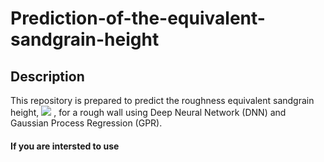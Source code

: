 # Prediction-of-the-equivalent-sandgrain-height

## Description
This repository is prepared to predict the roughness equivalent sandgrain height,  <img src="https://latex.codecogs.com/gif.latex?k_s" /> 
, for a rough wall using Deep Neural Network (DNN) and Gaussian Process Regression (GPR).

#### If you are intersted to use 
